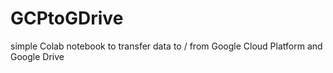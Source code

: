 # GCPtoGDrive
simple Colab notebook to transfer data to / from Google Cloud Platform and Google Drive
